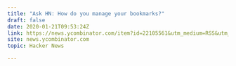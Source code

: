 ```yaml
---
title: "Ask HN: How do you manage your bookmarks?"
draft: false
date: 2020-01-21T09:53:24Z
link: https://news.ycombinator.com/item?id=22105561&utm_medium=RSS&utm_source=hune
site: news.ycombinator.com
topic: Hacker News  

---
```


